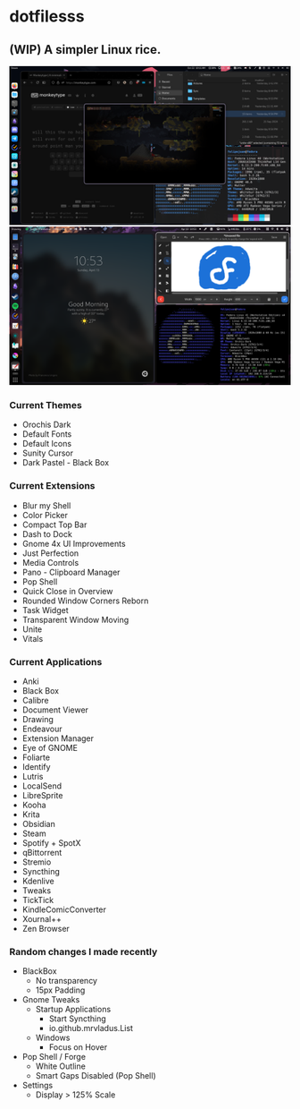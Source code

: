 # dotfilesss
## (WIP) A simpler Linux rice.
![](https://github.com/felipe-juan/dotfilesss/blob/main/Screenshot%20from%202024-10-22%2010-11-36.png)
![](https://github.com/felipe-juan/dotfilesss/blob/main/Screenshot%20From%202025-04-13%2010-53-18.png)

### Current Themes
- Orochis Dark
- Default Fonts
- Default Icons
- Sunity Cursor
- Dark Pastel - Black Box

### Current Extensions
- Blur my Shell
- Color Picker
- Compact Top Bar
- Dash to Dock
- Gnome 4x UI Improvements
- Just Perfection
- Media Controls
- Pano - Clipboard Manager
- Pop Shell
- Quick Close in Overview
- Rounded Window Corners Reborn
- Task Widget
- Transparent Window Moving
- Unite
- Vitals

### Current Applications
- Anki
- Black Box
- Calibre
- Document Viewer
- Drawing
- Endeavour
- Extension Manager
- Eye of GNOME
- Foliarte
- Identify
- Lutris
- LocalSend
- LibreSprite
- Kooha
- Krita
- Obsidian
- Steam
- Spotify + SpotX
- qBittorrent
- Stremio
- Syncthing
- Kdenlive
- Tweaks
- TickTick
- KindleComicConverter
- Xournal++
- Zen Browser

### Random changes I made recently
- BlackBox
  - No transparency
  - 15px Padding
- Gnome Tweaks
  - Startup Applications
    - Start Syncthing
    - io.github.mrvladus.List
  - Windows
    - Focus on Hover 
- Pop Shell / Forge
  - White Outline
  - Smart Gaps Disabled (Pop Shell)
- Settings
  - Display > 125% Scale
